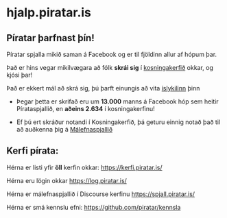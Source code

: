 # hjalp.piratar.is

## Píratar þarfnast þín!


Píratar spjalla mikið saman á Facebook og er til fjöldinn allur af hópum þar. 

Það er hins vegar mikilvægara að fólk **skrái sig** í [kosningakerfið](https://x.piratar.is) okkar, og kjósi þar!

Það er ekkert mál að skrá sig, þú þarft einungis að vita [íslykilinn](https://www.island.is/islykill/) þinn

* Þegar þetta er skrifað eru um **13.000** manns á Facebook hóp sem heitir Pírataspjallið, en **aðeins 2.634** í kosningakerfinu!

* Ef þú ert skráður notandi í Kosningakerfið, þá geturu einnig notað það til að auðkenna þig á [Málefnaspjallið](https://spjall.piratar.is/)


## Kerfi pírata:
Hérna er listi yfir **öll** kerfin okkar: https://kerfi.piratar.is/

Hérna eru lögin okkar https://log.piratar.is/

Hérna er málefnaspjallið í Discourse kerfinu https://spjall.piratar.is/

Hérna er smá kennslu efni: https://github.com/piratar/kennsla
